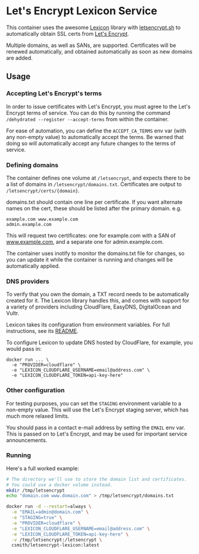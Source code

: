 # Let's Encrypt Lexicon Service

This container uses the awesome [Lexicon](https://github.com/AnalogJ/lexicon)
library with [letsencrypt.sh](https://github.com/lukas2511/letsencrypt.sh) to
automatically obtain SSL certs from [Let's Encrypt](https://letsencrypt.org/).

Multiple domains, as well as SANs, are supported. Certificates will be
renewed automatically, and obtained automatically as soon as new domains
are added.

## Usage

### Accepting Let's Encrypt's terms

In order to issue certificates with Let's Encrypt, you must agree to the
Let's Encrypt terms of service. You can do this by running the command
`/dehydrated --register --accept-terms` from within the container.

For ease of automation, you can define the `ACCEPT_CA_TERMS` env var
(with any non-empty value) to automatically accept the terms. Be warned
that doing so will automatically accept any future changes to the terms
of service.

### Defining domains

The container defines one volume at `/letsencrypt`, and expects there to be
a list of domains in `/letsencrypt/domains.txt`. Certificates are output to
`/letsencrypt/certs/{domain}`.

domains.txt should contain one line per certificate. If you want alternate
names on the cert, these should be listed after the primary domain. e.g.

```
example.com www.example.com
admin.example.com
```

This will request two certificates: one for example.com with a SAN of
www.example.com, and a separate one for admin.example.com.

The container uses inotify to monitor the domains.txt file for changes,
so you can update it while the container is running and changes will be
automatically applied.

### DNS providers

To verify that you own the domain, a TXT record needs to be automatically
created for it. The Lexicon library handles this, and comes with support
for a variety of providers including CloudFlare, EasyDNS, DigitalOcean and
Vultr.

Lexicon takes its configuration from environment variables. For full
instructions, see its
[README](https://github.com/AnalogJ/lexicon/blob/master/README.md).

To configure Lexicon to update DNS hosted by CloudFlare, for example, you
would pass in:

```
docker run ... \
  -e "PROVIDER=cloudflare" \
  -e "LEXICON_CLOUDFLARE_USERNAME=email@address.com" \
  -e "LEXICON_CLOUDFLARE_TOKEN=api-key-here"
```

### Other configuration

For testing purposes, you can set the `STAGING` environment variable to
a non-empty value. This will use the Let's Encrypt staging server, which
has much more relaxed limits.

You should pass in a contact e-mail address by setting the `EMAIL` env var.
This is passed on to Let's Encrypt, and may be used for important service
announcements.

### Running

Here's a full worked example:

```bash
# The directory we'll use to store the domain list and certificates.
# You could use a docker volume instead.
mkdir /tmp/letsencrypt
echo "domain.com www.domain.com" > /tmp/letsencrypt/domains.txt

docker run -d --restart=always \
  -e "EMAIL=admin@domain.com" \
  -e "STAGING=true" \
  -e "PROVIDER=cloudflare" \
  -e "LEXICON_CLOUDFLARE_USERNAME=email@address.com" \
  -e "LEXICON_CLOUDFLARE_TOKEN=api-key-here" \
  -v /tmp/letsencrypt:/letsencrypt \
  csmith/letsencrypt-lexicon:latest
```
